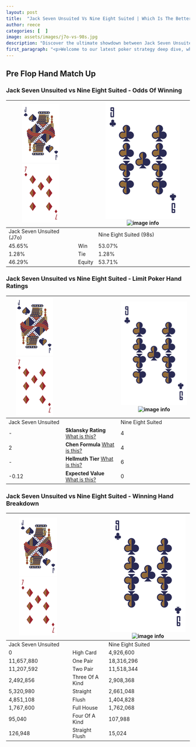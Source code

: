 ```yaml
---
layout: post
title:  "Jack Seven Unsuited Vs Nine Eight Suited | Which Is The Better Hand In Poker? A Complete Guide"
author: reece
categories: [  ]
image: assets/images/j7o-vs-98s.jpg
description: "Discover the ultimate showdown between Jack Seven Unsuited and Nine Eight Suited in poker! Uncover the odds, strategies, and scenarios where one hand triumphs over the other. Get ready to up your poker game with this thrilling analysis."
first_paragraph: "<p>Welcome to our latest poker strategy deep dive, where we're pitting two distinct hands against each other in a high-stakes showdown: Jack Seven Unsuited vs Nine Eight Suited.</p><p>In the dynamic world of poker, every decision counts, and knowing which hand holds the upper hand is key to your success at the table.</p><p>In this article, we'll dissect these two hands, explore the scenarios where one dominates the other, and equip you with the knowledge to make strategic choices that can tip the odds in your favor.</p><p>Get ready to unravel the intriguing dynamics of these poker hands and elevate your game to new heights.</p>"
---
```




[comment]: # (sp0)

## Pre Flop Hand Match Up

<div class="table hand-ratings" markdown="1"> 



### Jack Seven Unsuited vs Nine Eight Suited - Odds Of Winning


    
| ![image info](assets/images/hand1/J.png) ![image info](assets/images/hand1/7o.png) |  | ![image info](assets/images/hand2/9.png) ![image info](assets/images/hand2/8s.png) |
| -------- | -------- | -------- |
| Jack Seven Unsuited (J7o) |  | Nine Eight Suited (98s) |
| 45.65% | Win | 53.07% |
| 1.28% | Tie | 1.28% |
| 46.29% | Equity | 53.71% |




[comment]: # (sp1)



### Jack Seven Unsuited vs Nine Eight Suited - Limit Poker Hand Ratings


    
| ![image info](assets/images/hand1/J.png) ![image info](assets/images/hand1/7o.png) |  | ![image info](assets/images/hand2/9.png) ![image info](assets/images/hand2/8s.png) |
| -------- | -------- | -------- |
| Jack Seven Unsuited |  | Nine Eight Suited |
| - | **Sklansky Rating** [What is this?](/sklansky-rating-explained) | 4 |
| 2 | **Chen Formula** [What is this?](/chen-formula-explained) | 4 |
| - | **Hellmuth Tier** [What is this?](/Hellmuth-tier-explained) | 6 |
| -0.12 | **Expected Value** [What is this?](/expected-value-explained) | 0 |




[comment]: # (sp2)



### Jack Seven Unsuited vs Nine Eight Suited - Winning Hand Breakdown


    
| ![image info](assets/images/hand1/J.png) ![image info](assets/images/hand1/7o.png) |  | ![image info](assets/images/hand2/9.png) ![image info](assets/images/hand2/8s.png) |
| -------- | -------- | -------- |
| Jack Seven Unsuited |  | Nine Eight Suited |
| 0 | High Card | 4,926,600 |
| 11,657,880 | One Pair | 18,316,296 |
| 11,207,592 | Two Pair | 11,518,344 |
| 2,492,856 | Three Of A Kind | 2,908,368 |
| 5,320,980 | Straight | 2,661,048 |
| 4,851,108 | Flush | 1,404,828 |
| 1,767,600 | Full House | 1,762,068 |
| 95,040 | Four Of A Kind | 107,988 |
| 126,948 | Straight Flush | 15,024 |




[comment]: # (sp3)



</div>

[comment]: # (sp4)



[comment]: # (sp5)

